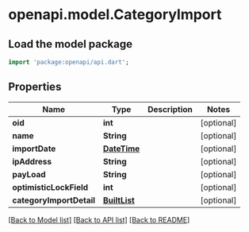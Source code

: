 # openapi.model.CategoryImport

## Load the model package
```dart
import 'package:openapi/api.dart';
```

## Properties
Name | Type | Description | Notes
------------ | ------------- | ------------- | -------------
**oid** | **int** |  | [optional] 
**name** | **String** |  | [optional] 
**importDate** | [**DateTime**](DateTime.md) |  | [optional] 
**ipAddress** | **String** |  | [optional] 
**payLoad** | **String** |  | [optional] 
**optimisticLockField** | **int** |  | [optional] 
**categoryImportDetail** | [**BuiltList<CategoryImportDetail>**](CategoryImportDetail.md) |  | [optional] 

[[Back to Model list]](../README.md#documentation-for-models) [[Back to API list]](../README.md#documentation-for-api-endpoints) [[Back to README]](../README.md)


